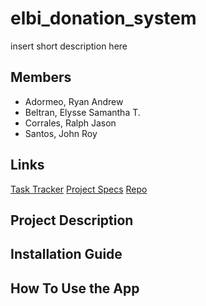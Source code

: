 # elbi_donation_system
insert short description here

## Members
- Adormeo, Ryan Andrew
- Beltran, Elysse Samantha T.
- Corrales, Ralph Jason
- Santos, John Roy

## Links
[Task Tracker](https://docs.google.com/spreadsheets/d/1QcLXBwG9vXEOTRvD_NCEE5jQwtuiBYbJFnH1--D99fk/edit?usp=sharing)
[Project Specs](https://drive.google.com/file/d/1kJM1KjXa6PcbKFfncmBxWbhX-fP6sSGq/view)
[Repo](https://github.com/SadieBeltran/CMSC-23-Elbi-Donation-System)

## Project Description

## Installation Guide

## How To Use the App